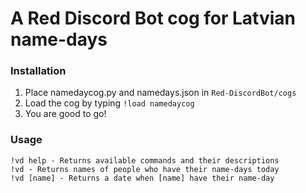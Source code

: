 # A Red Discord Bot cog for Latvian name-days

### Installation
1. Place namedaycog.py and namedays.json in ```Red-DiscordBot/cogs```
2. Load the cog by typing ```!load namedaycog```
3. You are good to go!

### Usage
```
!vd help - Returns available commands and their descriptions
!vd - Returns names of people who have their name-days today
!vd [name] - Returns a date when [name] have their name-day
```
